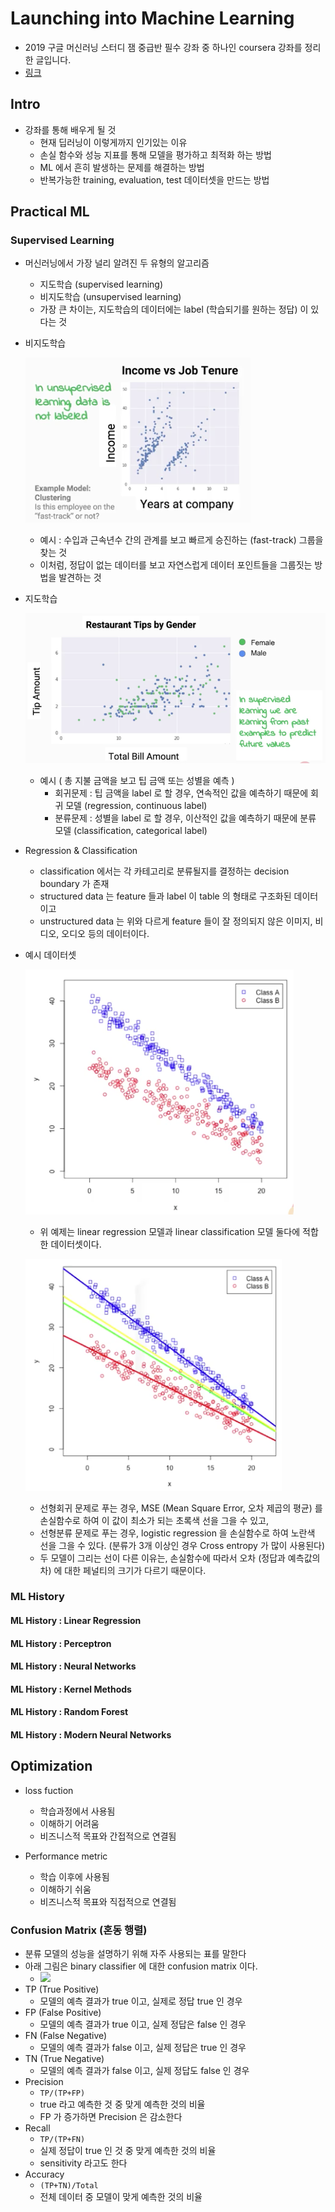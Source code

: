 # Launching into Machine Learning

* 2019 구글 머신러닝 스터디 잼 중급반 필수 강좌 중 하나인 coursera 강좌를 정리한 글입니다.
* [링크](https://www.coursera.org/learn/launching-machine-learning/home/welcome)

## Intro
* 강좌를 통해 배우게 될 것
    * 현재 딥러닝이 이렇게까지 인기있는 이유
    * 손실 함수와 성능 지표를 통해 모델을 평가하고 최적화 하는 방법
    * ML 에서 흔히 발생하는 문제를 해결하는 방법
    * 반복가능한 training, evaluation, test 데이터셋을 만드는 방법

## Practical ML

### Supervised Learning
* 머신러닝에서 가장 널리 알려진 두 유형의 알고리즘
    * 지도학습 (supervised learning)
    * 비지도학습 (unsupervised learning)
    * 가장 큰 차이는, 지도학습의 데이터에는 label (학습되기를 원하는 정답) 이 있다는 것
* 비지도학습
    
    ![](./images/Income-vs-Job-tenure.png)
    * 예시 : 수입과 근속년수 간의 관계를 보고 빠르게 승진하는 (fast-track) 그룹을 찾는 것
    * 이처럼, 정답이 없는 데이터를 보고 자연스럽게 데이터 포인트들을 그룹짓는 방법을 발견하는 것
* 지도학습
    
    ![](./images/Restraurant-tips-by-gender.png)
    * 예시 ( 총 지불 금액을 보고 팁 금액 또는 성별을 예측 )
        * 회귀문제 : 팁 금액을 label 로 할 경우, 연속적인 값을 예측하기 때문에 회귀 모델 (regression, continuous label)
        * 분류문제 : 성별을 label 로 할 경우, 이산적인 값을 예측하기 때문에 분류 모델 (classification, categorical label)

* Regression & Classification
    * classification 에서는 각 카테고리로 분류될지를 결정하는 decision boundary 가 존재
    * structured data 는 feature 들과 label 이 table 의 형태로 구조화된 데이터이고
    * unstructured data 는 위와 다르게 feature 들이 잘 정의되지 않은 이미지, 비디오, 오디오 등의 데이터이다.

* 예시 데이터셋

    ![](./images/Regression-Classification.png)
    * 위 예제는 linear regression 모델과 linear classification 모델 둘다에 적합한 데이터셋이다.

    ![](./images/loss-function-difference.png)
    * 선형회귀 문제로 푸는 경우, MSE (Mean Square Error, 오차 제곱의 평균) 를 손실함수로 하여 이 값이 최소가 되는 초록색 선을 그을 수 있고,
    * 선형분류 문제로 푸는 경우, logistic regression 을 손실함수로 하여 노란색 선을 그을 수 있다. (분류가 3개 이상인 경우 Cross entropy 가 많이 사용된다)
    * 두 모델이 그리는 선이 다른 이유는, 손실함수에 따라서 오차 (정답과 예측값의 차) 에 대한 페널티의 크기가 다르기 때문이다.

### ML History
#### ML History : Linear Regression

#### ML History : Perceptron

#### ML History : Neural Networks

#### ML History : Kernel Methods

#### ML History : Random Forest

#### ML History : Modern Neural Networks

## Optimization

* loss fuction
    * 학습과정에서 사용됨
    * 이해하기 어려움
    * 비즈니스적 목표와 간접적으로 연결됨

* Performance metric
    * 학습 이후에 사용됨
    * 이해하기 쉬움
    * 비즈니스적 목표와 직접적으로 연결됨

### Confusion Matrix (혼동 행렬)
* 분류 모델의 성능을 설명하기 위해 자주 사용되는 표를 말한다
* 아래 그림은 binary classifier 에 대한 confusion matrix 이다.
    * ![](./confusion-matrix.png)
* TP (True Positive)
    * 모델의 예측 결과가 true 이고, 실제로 정답 true 인 경우
* FP (False Positive)
    * 모델의 예측 결과가 true 이고, 실제 정답은 false 인 경우
* FN (False Negative)
    * 모델의 예측 결과가 false 이고, 실제 정답은 true 인 경우
* TN (True Negative)
    * 모델의 예측 결과가 false 이고, 실제 정답도 false 인 경우
* Precision
    * `TP/(TP+FP)`
    * true 라고 예측한 것 중 맞게 예측한 것의 비율
    * FP 가 증가하면 Precision 은 감소한다
* Recall
    * `TP/(TP+FN)`
    * 실제 정답이 true 인 것 중 맞게 예측한 것의 비율
    * sensitivity 라고도 한다
* Accuracy 
    * `(TP+TN)/Total`
    * 전체 데이터 중 모델이 맞게 예측한 것의 비율


